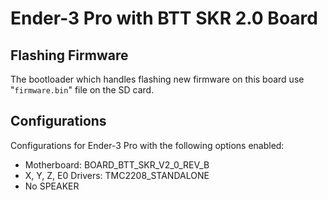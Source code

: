 # Ender-3 Pro with BTT SKR 2.0 Board

## Flashing Firmware

The bootloader which handles flashing new firmware on this board use "`firmware.bin`" file on the SD card.

## Configurations

Configurations for Ender-3 Pro with the following options enabled:

  - Motherboard: BOARD_BTT_SKR_V2_0_REV_B
  - X, Y, Z, E0 Drivers: TMC2208_STANDALONE
  - No SPEAKER
